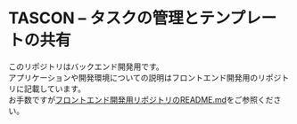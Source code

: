 # TASCON – タスクの管理とテンプレートの共有

このリポジトリはバックエンド開発用です。  
アプリケーションや開発環境についての説明はフロントエンド開発用のリポジトリに記載しています。  
お手数ですが[フロントエンド開発用リポジトリのREADME.md](https://github.com/P-manBrown/tascon-frontend#readme)をご参照ください。  
